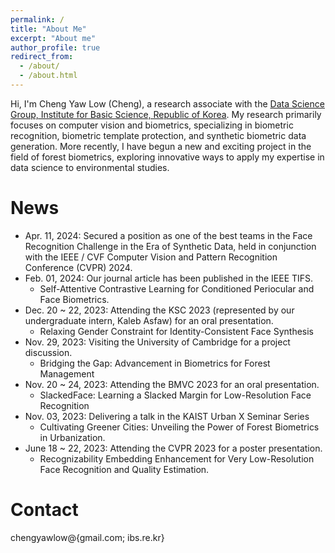 ```yaml
---
permalink: /
title: "About Me"
excerpt: "About me"
author_profile: true
redirect_from: 
  - /about/
  - /about.html
---
```


Hi, I'm Cheng Yaw Low (Cheng), a research associate with the [Data Science Group, Institute for Basic Science, Republic of Korea](https://ds.ibs.re.kr/). My research primarily focuses on computer vision and biometrics, specializing in biometric recognition, biometric template protection, and synthetic biometric data generation. More recently, I have begun a new and exciting project in the field of forest biometrics, exploring innovative ways to apply my expertise in data science to environmental studies.

# News
<!-- <span style="font-size: smaller;">(in the recent six months)</span> -->
+ Apr. 11, 2024: Secured a position as one of the best teams in the Face Recognition Challenge in the Era of Synthetic Data, held in conjunction with the IEEE / CVF Computer Vision and Pattern Recognition Conference (CVPR) 2024.
+ Feb. 01, 2024: Our journal article has been published in the IEEE TIFS.
   - Self-Attentive Contrastive Learning for Conditioned Periocular and Face Biometrics.
+ Dec. 20 ~ 22, 2023: Attending the KSC 2023 (represented by our undergraduate intern, Kaleb Asfaw) for an oral presentation.
  - Relaxing Gender Constraint for Identity-Consistent Face Synthesis
+ Nov. 29, 2023: Visiting the University of Cambridge for a project discussion.
  - Bridging the Gap: Advancement in Biometrics for Forest Management
+ Nov. 20 ~ 24, 2023: Attending the BMVC 2023 for an oral presentation.
  - SlackedFace: Learning a Slacked Margin for Low-Resolution Face Recognition
+ Nov. 03, 2023: Delivering a talk in the KAIST Urban X Seminar Series
  - Cultivating Greener Cities: Unveiling the Power of Forest Biometrics in Urbanization.
+ June 18 ~ 22, 2023: Attending the CVPR 2023 for a poster presentation.
  - Recognizability Embedding Enhancement for Very Low-Resolution Face Recognition and Quality Estimation.

# Contact
chengyawlow@{gmail.com; ibs.re.kr}
